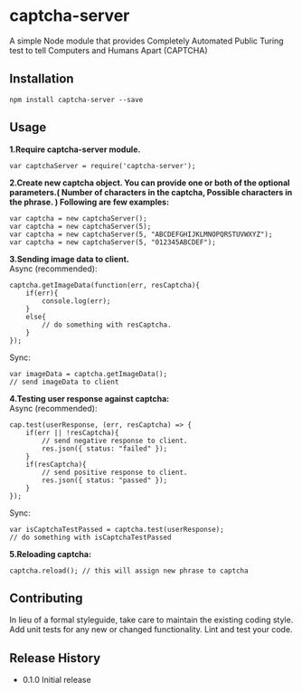 captcha-server
===========
A simple Node module that provides Completely Automated Public Turing test to tell Computers and Humans Apart (CAPTCHA)

## Installation
	npm install captcha-server --save
## Usage
**1.Require captcha-server module.**
	

    var captchaServer = require('captcha-server');
	
**2.Create new captcha object. You can provide one or both of the optional parameters.( Number of characters in the captcha, Possible characters in the phrase. )  Following are few examples:**  

    var captcha = new captchaServer();
    var captcha = new captchaServer(5);
    var captcha = new captchaServer(5, "ABCDEFGHIJKLMNOPQRSTUVWXYZ");
    var captcha = new captchaServer(5, "012345ABCDEF");
**3.Sending image data to client.**  
	Async (recommended):
	

    captcha.getImageData(function(err, resCaptcha){
   		if(err){
   			console.log(err);
   		}
   		else{
   			// do something with resCaptcha.
   		}
    });  
    
	

Sync:
	

    var imageData = captcha.getImageData();
    // send imageData to client

 **4.Testing user response against captcha:**    
 Async (recommended):
 

    cap.test(userResponse, (err, resCaptcha) => {
   		if(err || !resCaptcha){
	   		// send negative response to client.
   			res.json({ status: "failed" });
   		}
   		if(resCaptcha){
	   		// send positive response to client.
   			res.json({ status: "passed" });
   		}
   	});
Sync:

    var isCaptchaTestPassed = captcha.test(userResponse);
    // do something with isCaptchaTestPassed
   **5.Reloading captcha:**
   

    captcha.reload(); // this will assign new phrase to captcha

## Contributing

In lieu of a formal styleguide, take care to maintain the existing coding style.
Add unit tests for any new or changed functionality. Lint and test your code.

## Release History

* 0.1.0 Initial release
